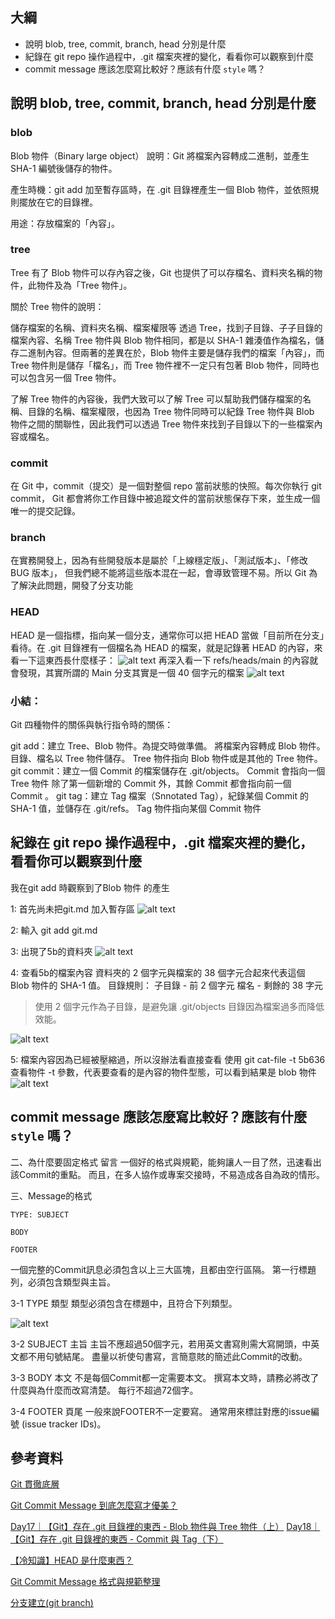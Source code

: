 ## 大綱

- 說明 blob, tree, commit, branch, head 分別是什麼
- 紀錄在 git repo 操作過程中，.git 檔案夾裡的變化，看看你可以觀察到什麼
- commit message 應該怎麼寫比較好？應該有什麼 `style` 嗎？

## 說明 blob, tree, commit, branch, head 分別是什麼

### blob
Blob 物件（Binary large object）
說明：Git 將檔案內容轉成二進制，並產生 SHA-1 編號後儲存的物件。

產生時機：git add 加至暫存區時，在 .git 目錄裡產生一個 Blob 物件，並依照規則擺放在它的目錄裡。

用途：存放檔案的「內容」。
### tree
Tree
有了 Blob 物件可以存內容之後，Git 也提供了可以存檔名、資料夾名稱的物件，此物件及為「Tree 物件」。

關於 Tree 物件的說明：

儲存檔案的名稱、資料夾名稱、檔案權限等
透過 Tree，找到子目錄、子子目錄的檔案內容、名稱
Tree 物件與 Blob 物件相同，都是以 SHA-1 雜湊值作為檔名，儲存二進制內容。但兩著的差異在於，Blob 物件主要是儲存我們的檔案「內容」，而 Tree 物件則是儲存「檔名」，而 Tree 物件裡不一定只有包著 Blob 物件，同時也可以包含另一個 Tree 物件。

了解 Tree 物件的內容後，我們大致可以了解 Tree 可以幫助我們儲存檔案的名稱、目錄的名稱、檔案權限，也因為 Tree 物件同時可以紀錄 Tree 物件與 Blob 物件之間的關聯性，因此我們可以透過 Tree 物件來找到子目錄以下的一些檔案內容或檔名。

### commit
在 Git 中，commit（提交）是一個對整個 repo 當前狀態的快照。每次你執行 git commit，
Git 都會將你工作目錄中被追蹤文件的當前狀態保存下來，並生成一個唯一的提交記錄。

### branch
在實務開發上，因為有些開發版本是屬於「上線穩定版」、「測試版本」、「修改 BUG 版本」，
但我們總不能將這些版本混在一起，會導致管理不易。所以 Git 為了解決此問題，開發了分支功能

### HEAD
HEAD 是一個指標，指向某一個分支，通常你可以把 HEAD 當做「目前所在分支」看待。在 .git 目錄裡有一個檔名為 HEAD 的檔案，就是記錄著 HEAD 的內容，來看一下這東西長什麼樣子：
![alt text](git-practice\image\image.png)
再深入看一下 refs/heads/main 的內容就會發現，其實所謂的 Main 分支其實是一個 40 個字元的檔案
![alt text](git-practice\image\image-1.png)

### 小結：
Git 四種物件的關係與執行指令時的關係：

git add：建立 Tree、Blob 物件。為提交時做準備。
將檔案內容轉成 Blob 物件。目錄、檔名以 Tree 物件儲存。
Tree 物件指向 Blob 物件或是其他的 Tree 物件。
git commit：建立一個 Commit 的檔案儲存在 .git/objects。
Commit 會指向一個 Tree 物件
除了第一個新增的 Commit 外，其餘 Commit 都會指向前一個 Commit 。
git tag：建立 Tag 檔案（Snnotated Tag），紀錄某個 Commit 的 SHA-1 值，並儲存在 .git/refs。
Tag 物件指向某個 Commit 物件

## 紀錄在 git repo 操作過程中，.git 檔案夾裡的變化，看看你可以觀察到什麼

我在git add 時觀察到了Blob 物件 的產生

1: 首先尚未把git.md 加入暫存區
![alt text](git-practice\image\image-3.png)

2: 輸入 git add git.md

3: 出現了5b的資料夾
![alt text](git-practice\image\image-4.png)

4: 查看5b的檔案內容 資料夾的 2 個字元與檔案的 38 個字元合起來代表這個 Blob 物件的 SHA-1 值。
目錄規則：
子目錄 - 前 2 個字元
檔名 - 剩餘的 38 字元
> 使用 2 個字元作為子目錄，是避免讓 .git/objects 目錄因為檔案過多而降低效能。

![alt text](git-practice\image\image-5.png)

5: 檔案內容因為已經被壓縮過，所以沒辦法看直接查看
使用 git cat-file -t 5b636 查看物件  -t 參數，代表要查看的是內容的物件型態，可以看到結果是 blob 物件
![alt text](git-practice\image\image-6.png)


## commit message 應該怎麼寫比較好？應該有什麼 `style` 嗎？
二、為什麼要固定格式
留言
一個好的格式與規範，能夠讓人一目了然，迅速看出該Commit的重點。
而且，在多人協作或專案交接時，不易造成各自為政的情形。

三、Message的格式

    TYPE: SUBJECT

    BODY

    FOOTER

一個完整的Commit訊息必須包含以上三大區塊，且都由空行區隔。
第一行標題列，必須包含類型與主旨。

3-1 TYPE 類型
類型必須包含在標題中，且符合下列類型。

![alt text](git-practice\image\image-2.png)

3-2 SUBJECT 主旨
主旨不應超過50個字元，若用英文書寫則需大寫開頭，中英文都不用句號結尾。
盡量以祈使句書寫，言簡意賅的簡述此Commit的改動。

3-3 BODY 本文
不是每個Commit都一定需要本文。
撰寫本文時，請務必將改了什麼與為什麼而改寫清楚。
每行不超過72個字。

3-4 FOOTER 頁尾
一般來說FOOTER不一定要寫。
通常用來標註對應的issue編號 (issue tracker IDs)。



## 參考資料

[Git 貫徹底層](https://hackmd.io/@25077667/rJOnjhSbj)

[Git Commit Message 到底怎麼寫才優美？](https://medium.com/@1chooo/git-commit-message-%E5%88%B0%E5%BA%95%E6%80%8E%E9%BA%BC%E5%AF%AB%E6%89%8D%E5%84%AA%E7%BE%8E-5b789157b549)

[Day17｜【Git】存在 .git 目錄裡的東西 - Blob 物件與 Tree 物件（上）](https://ithelp.ithome.com.tw/articles/10275828)
[Day18｜【Git】存在 .git 目錄裡的東西 - Commit 與 Tag（下）](https://ithelp.ithome.com.tw/articles/10276087)


[【冷知識】HEAD 是什麼東西？](https://gitbook.tw/chapters/using-git/what-is-head)

[Git Commit Message 格式與規範整理](https://hackmd.io/@dh46tw/S1NPMsy5L)

[分支建立(git branch)](https://w3c.hexschool.com/git/a8ee6eee)